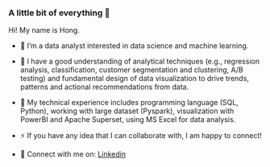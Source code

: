 ### A little bit of everything 👋

Hi! My name is Hong.
- 🔭 I’m a data analyst interested in data science and machine learning.
  
- 🌱 I have a good understanding of analytical techniques (e.g., regression analysis, classification, customer segmentation and clustering, A/B testing) and fundamental design of data visualization to drive trends, patterns and actional recommendations from data.
  
- 🌱 My technical experience includes programming language (SQL, Python), working with large dataset (Pyspark), visualization with PowerBI and Apache Superset, using MS Excel for data analysis.
  
- ⚡ If you have any idea that I can collaborate with, I am happy to connect!
  
- 💬 Connect with me on: [Linkedin]('https://www.linkedin.com/in/hongtranthianh/')
